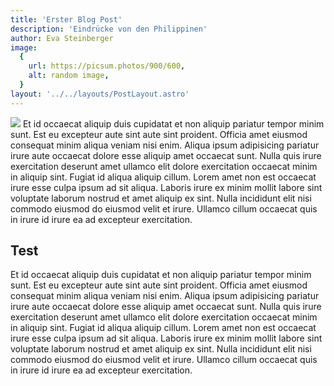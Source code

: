```yaml
---
title: 'Erster Blog Post'
description: 'Eindrücke von den Philippinen'
author: Eva Steinberger
image:
  {
    url: https://picsum.photos/900/600,
    alt: random image,
  }
layout: '../../layouts/PostLayout.astro'
---
```


<img class="rounded-lg max-w-2/3" src="https://picsum.photos/900/600">
Et id occaecat aliquip duis cupidatat et non aliquip pariatur tempor minim sunt. Est eu excepteur aute sint aute sint proident. Officia amet eiusmod consequat minim aliqua veniam nisi enim. Aliqua ipsum adipisicing pariatur irure aute occaecat dolore esse aliquip amet occaecat sunt. Nulla quis irure exercitation deserunt amet ullamco elit dolore exercitation occaecat minim in aliquip sint. Fugiat id aliqua aliquip cillum. Lorem amet non est occaecat irure esse culpa ipsum ad sit aliqua. Laboris irure ex minim mollit labore sint voluptate laborum nostrud et amet aliquip ex sint. Nulla incididunt elit nisi commodo eiusmod do eiusmod velit et irure. Ullamco cillum occaecat quis in irure id irure ea ad excepteur exercitation.

## Test

Et id occaecat aliquip duis cupidatat et non aliquip pariatur tempor minim sunt. Est eu excepteur aute sint aute sint proident. Officia amet eiusmod consequat minim aliqua veniam nisi enim. Aliqua ipsum adipisicing pariatur irure aute occaecat dolore esse aliquip amet occaecat sunt. Nulla quis irure exercitation deserunt amet ullamco elit dolore exercitation occaecat minim in aliquip sint. Fugiat id aliqua aliquip cillum. Lorem amet non est occaecat irure esse culpa ipsum ad sit aliqua. Laboris irure ex minim mollit labore sint voluptate laborum nostrud et amet aliquip ex sint. Nulla incididunt elit nisi commodo eiusmod do eiusmod velit et irure. Ullamco cillum occaecat quis in irure id irure ea ad excepteur exercitation.
